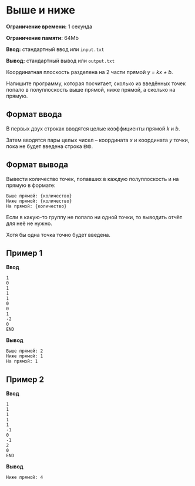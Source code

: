 # Выше и ниже

**Ограничение времени:** 1 секунда

**Ограничение памяти:** 64Mb

**Ввод:** стандартный ввод или `input.txt`

**Вывод:** стандартный вывод или `output.txt`

Координатная плоскость разделена на 2 части прямой *y = kx + b*.

Напишите программу, которая посчитает, сколько из введённых точек попало в полуплоскость выше прямой, ниже прямой, а сколько на прямую.

## Формат ввода

В первых двух строках вводятся целые коэффициенты прямой *k* и *b*.

Затем вводятся пары целых чисел – координата *x* и координата *y* точки, пока не будет введена строка `END`.

## Формат вывода

Вывести количество точек, попавших в каждую полуплоскость и на прямую в формате:

```
Выше прямой: {количество}
Ниже прямой: {количество}
На прямой: {количество}
```

Если в какую-то группу не попало ни одной точки, то выводить отчёт для неё не нужно.

Хотя бы одна точка точно будет введена.

## Пример 1

**Ввод**
```
1
0
1
1
1
0
0
1
-2
0
END
```

**Вывод**
```
Выше прямой: 2
Ниже прямой: 1
На прямой: 1
```

## Пример 2

**Ввод**
```
1
1
1
1
1
-1
0
-1
2
0
END
```

**Вывод**
```
Ниже прямой: 4